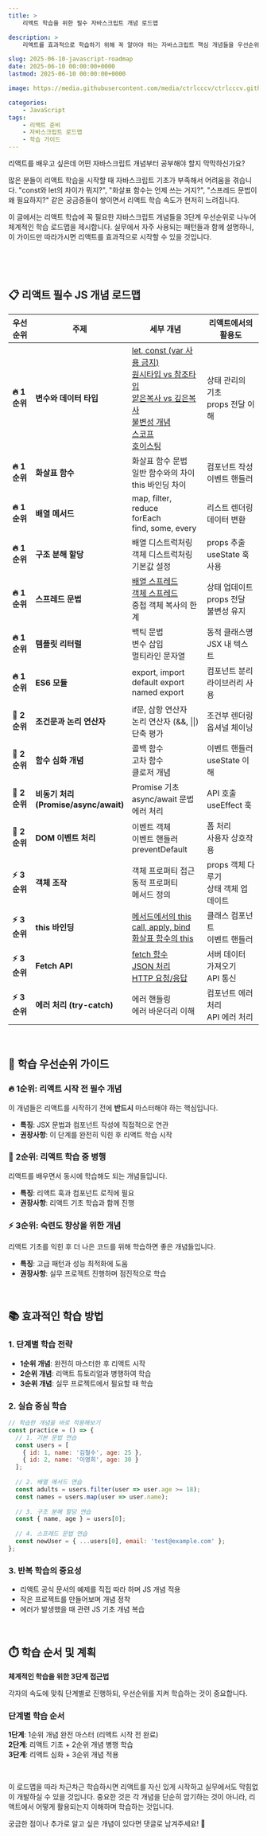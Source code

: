 ```yaml
---
title: >  
    리액트 학습을 위한 필수 자바스크립트 개념 로드맵

description: >  
    리액트를 효과적으로 학습하기 위해 꼭 알아야 하는 자바스크립트 핵심 개념들을 우선순위별로 정리했습니다. 실무 예제 코드와 함께 체계적인 학습 계획을 세워보세요.

slug: 2025-06-10-javascript-roadmap
date: 2025-06-10 00:00:00+0000
lastmod: 2025-06-10 00:00:00+0000

image: https://media.githubusercontent.com/media/ctrlcccv/ctrlcccv.github.io/master/assets/img/post/2025-06-10-javascript-roadmap.webp

categories:
    - JavaScript
tags:
    - 리액트 준비
    - 자바스크립트 로드맵
    - 학습 가이드
---
```


리액트를 배우고 싶은데 어떤 자바스크립트 개념부터 공부해야 할지 막막하신가요?

많은 분들이 리액트 학습을 시작할 때 자바스크립트 기초가 부족해서 어려움을 겪습니다. "const와 let의 차이가 뭐지?", "화살표 함수는 언제 쓰는 거지?", "스프레드 문법이 왜 필요하지?" 같은 궁금증들이 쌓이면서 리액트 학습 속도가 현저히 느려집니다.

이 글에서는 리액트 학습에 꼭 필요한 자바스크립트 개념들을 3단계 우선순위로 나누어 체계적인 학습 로드맵을 제시합니다. 실무에서 자주 사용되는 패턴들과 함께 설명하니, 이 가이드만 따라가시면 리액트를 효과적으로 시작할 수 있을 것입니다.

<br>

<ins class="adsbygoogle"
     style="display:block; text-align:center;"
     data-ad-layout="in-article"
     data-ad-format="fluid"
     data-ad-client="ca-pub-8535540836842352"
     data-ad-slot="2974559225"></ins>
<script>
     (adsbygoogle = window.adsbygoogle || []).push({});
</script>

<br>

## 📋 리액트 필수 JS 개념 로드맵

| 우선순위 | 주제 | 세부 개념 | 리액트에서의 활용도 |
|---------|------|-----------|-------------------|
| **🔥 1순위** | **변수와 데이터 타입** | [let, const (var 사용 금지)](/code/2025-06-26-let-const/)<br>[원시타입 vs 참조타입](/code/2025-06-30-primitive-reference/)<br>[얕은복사 vs 깊은복사](/code/2025-07-04-javascript-copy/)<br>[불변성 개념](/code/2025-07-02-javascript-immutability/)<br>[스코프](/code/2025-06-16-javascript-scope/)<br>[호이스팅](/code/2025-06-20-javascript-hoisting) | 상태 관리의 기초<br>props 전달 이해 |
| **🔥 1순위** | **화살표 함수** | 화살표 함수 문법<br>일반 함수와의 차이<br>this 바인딩 차이 | 컴포넌트 작성<br>이벤트 핸들러 |
| **🔥 1순위** | **배열 메서드** | map, filter, reduce<br>forEach<br>find, some, every | 리스트 렌더링<br>데이터 변환 |
| **🔥 1순위** | **구조 분해 할당** | 배열 디스트럭처링<br>객체 디스트럭처링<br>기본값 설정 | props 추출<br>useState 훅 사용 |
| **🔥 1순위** | **스프레드 문법** | [배열 스프레드](/code/2024-03-26-spread/)<br>[객체 스프레드](/code/2024-03-26-spread/)<br>중첩 객체 복사의 한계 | 상태 업데이트<br>props 전달<br>불변성 유지 |
| **🔥 1순위** | **템플릿 리터럴** | 백틱 문법<br>변수 삽입<br>멀티라인 문자열 | 동적 클래스명<br>JSX 내 텍스트 |
| **🔥 1순위** | **ES6 모듈** | export, import<br>default export<br>named export | 컴포넌트 분리<br>라이브러리 사용 |
| **🚀 2순위** | **조건문과 논리 연산자** | if문, 삼항 연산자<br>논리 연산자 (&&, \|\|)<br>단축 평가 | 조건부 렌더링<br>옵셔널 체이닝 |
| **🚀 2순위** | **함수 심화 개념** | 콜백 함수<br>고차 함수<br>클로저 개념 | 이벤트 핸들러<br>useState 이해 |
| **🚀 2순위** | **비동기 처리<br> (Promise/async/await)** | Promise 기초<br>async/await 문법<br>에러 처리 | API 호출<br>useEffect 훅 |
| **🚀 2순위** | **DOM 이벤트 처리** | 이벤트 객체<br>이벤트 핸들러<br>preventDefault | 폼 처리<br>사용자 상호작용 |
| **⚡ 3순위** | **객체 조작** | 객체 프로퍼티 접근<br>동적 프로퍼티<br>메서드 정의 | props 객체 다루기<br>상태 객체 업데이트 |
| **⚡ 3순위** | **this 바인딩** | [메서드에서의 this](/code/2024-03-06-js-this/)<br>[call, apply, bind](/code/2024-03-06-js-this/)<br>[화살표 함수의 this](/code/2024-03-06-js-this/) | 클래스 컴포넌트<br>이벤트 핸들러 |
| **⚡ 3순위** | **Fetch API** | [fetch 함수](/code/2024-03-21-fetch/)<br>[JSON 처리](/code/2024-03-21-fetch/)<br>[HTTP 요청/응답](/code/2024-03-21-fetch/) | 서버 데이터 가져오기<br>API 통신 |
| **⚡ 3순위** | **에러 처리 (try-catch)** | 에러 핸들링<br>에러 바운더리 이해 | 컴포넌트 에러 처리<br>API 에러 처리 |

<br>

## 🎯 학습 우선순위 가이드

### 🔥 **1순위: 리액트 시작 전 필수 개념**
이 개념들은 리액트를 시작하기 전에 **반드시** 마스터해야 하는 핵심입니다.
- **특징**: JSX 문법과 컴포넌트 작성에 직접적으로 연관
- **권장사항**: 이 단계를 완전히 익힌 후 리액트 학습 시작

### 🚀 **2순위: 리액트 학습 중 병행**
리액트를 배우면서 동시에 학습해도 되는 개념들입니다.
- **특징**: 리액트 훅과 컴포넌트 로직에 필요
- **권장사항**: 리액트 기초 학습과 함께 진행

### ⚡ **3순위: 숙련도 향상을 위한 개념**
리액트 기초를 익힌 후 더 나은 코드를 위해 학습하면 좋은 개념들입니다.
- **특징**: 고급 패턴과 성능 최적화에 도움
- **권장사항**: 실무 프로젝트 진행하며 점진적으로 학습

<br>

## 📚 효과적인 학습 방법

### 1. 단계별 학습 전략
- **1순위 개념**: 완전히 마스터한 후 리액트 시작
- **2순위 개념**: 리액트 튜토리얼과 병행하여 학습
- **3순위 개념**: 실무 프로젝트에서 필요할 때 학습

### 2. 실습 중심 학습
```javascript
// 학습한 개념을 바로 적용해보기
const practice = () => {
  // 1. 기본 문법 연습
  const users = [
    { id: 1, name: '김철수', age: 25 },
    { id: 2, name: '이영희', age: 30 }
  ];
  
  // 2. 배열 메서드 연습
  const adults = users.filter(user => user.age >= 18);
  const names = users.map(user => user.name);
  
  // 3. 구조 분해 할당 연습
  const { name, age } = users[0];
  
  // 4. 스프레드 문법 연습
  const newUser = { ...users[0], email: 'test@example.com' };
};
```

### 3. 반복 학습의 중요성
- 리액트 공식 문서의 예제를 직접 따라 하며 JS 개념 적용
- 작은 프로젝트를 만들어보며 개념 정착
- 에러가 발생했을 때 관련 JS 기초 개념 복습

<br>

## ⏱️ 학습 순서 및 계획

**체계적인 학습을 위한 3단계 접근법**

각자의 속도에 맞춰 단계별로 진행하되, 우선순위를 지켜 학습하는 것이 중요합니다.

### 단계별 학습 순서
**1단계**: 1순위 개념 완전 마스터 (리액트 시작 전 완료)  
**2단계**: 리액트 기초 + 2순위 개념 병행 학습  
**3단계**: 리액트 심화 + 3순위 개념 적용

<br>

이 로드맵을 따라 차근차근 학습하시면 리액트를 자신 있게 시작하고 실무에서도 막힘없이 개발하실 수 있을 것입니다. 중요한 것은 각 개념을 단순히 암기하는 것이 아니라, 리액트에서 어떻게 활용되는지 이해하며 학습하는 것입니다. 

궁금한 점이나 추가로 알고 싶은 개념이 있다면 댓글로 남겨주세요! 🚀

<br>
